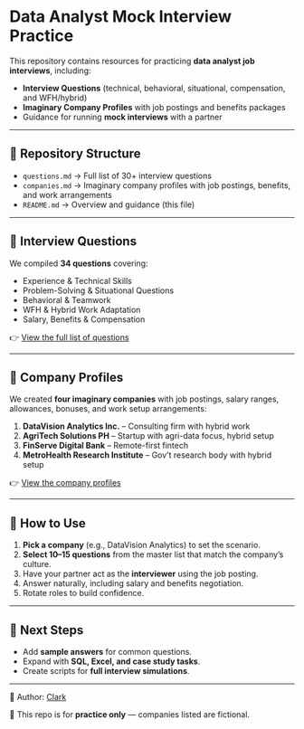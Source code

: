 # Data Analyst Mock Interview Practice

This repository contains resources for practicing **data analyst job interviews**, including:
- **Interview Questions** (technical, behavioral, situational, compensation, and WFH/hybrid)
- **Imaginary Company Profiles** with job postings and benefits packages
- Guidance for running **mock interviews** with a partner

---

## 📂 Repository Structure

- `questions.md` → Full list of 30+ interview questions
- `companies.md` → Imaginary company profiles with job postings, benefits, and work arrangements
- `README.md` → Overview and guidance (this file)

---

## 🎤 Interview Questions

We compiled **34 questions** covering:
- Experience & Technical Skills
- Problem-Solving & Situational Questions
- Behavioral & Teamwork
- WFH & Hybrid Work Adaptation
- Salary, Benefits & Compensation

👉 [View the full list of questions](./questions.md)

---

## 🏢 Company Profiles

We created **four imaginary companies** with job postings, salary ranges, allowances, bonuses, and work setup arrangements:

1. **DataVision Analytics Inc.** – Consulting firm with hybrid work
2. **AgriTech Solutions PH** – Startup with agri-data focus, hybrid setup
3. **FinServe Digital Bank** – Remote-first fintech
4. **MetroHealth Research Institute** – Gov’t research body with hybrid setup

👉 [View the company profiles](./companies.md)

---

## 📌 How to Use

1. **Pick a company** (e.g., DataVision Analytics) to set the scenario.
2. **Select 10–15 questions** from the master list that match the company’s culture.
3. Have your partner act as the **interviewer** using the job posting.
4. Answer naturally, including salary and benefits negotiation.
5. Rotate roles to build confidence.

---

## 🚀 Next Steps
- Add **sample answers** for common questions.
- Expand with **SQL, Excel, and case study tasks**.
- Create scripts for **full interview simulations**.

---

👤 Author: [Clark]([https://github.com/](https://github.com/Circoolbilog)) 

📌 This repo is for **practice only** — companies listed are fictional.

